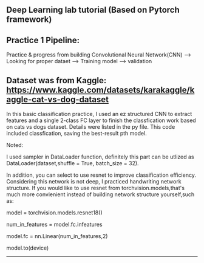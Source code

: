 ## Deep Learning lab tutorial (Based on Pytorch framework)

## Practice 1 Pipeline:

Practice & progress from building Convolutional Neural Network(CNN) --> Looking for proper dataet --> Training model --> validation

## Dataset was from Kaggle: <https://www.kaggle.com/datasets/karakaggle/kaggle-cat-vs-dog-dataset>

In this basic classification practice, I used an ez structured CNN to extract features and a single 2-class FC layer to finish the classfication work based on cats vs dogs dataset. Details were listed in the py file. This code included classfication, saving the best-result pth model.

Noted: 

I used sampler in DataLoader function, definitely this part can be utlized as DataLoader(dataset,shuffle = True, batch_size = 32).

In addition, you can select to use resnet to improve classification efficiency. Considering this network is not deep, I practiced handwriting network structure.
If you would like to use resnet from torchvision.models,that's much more convienient instead of building network structure yourself,such as:

model = torchvision.models.resnet18()

num_in_features = model.fc.infeatures

model.fc = nn.Linear(num_in_features,2)

model.to(device)

------------------------------------------------------------------------------------------
